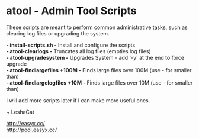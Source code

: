 # atool - Admin Tool Scripts

These scripts are meant to perform common administrative tasks, such as clearing log files or upgrading the system.

**- install-scripts.sh -** Install and configure the scripts<br />
**- atool-clearlogs -** Truncates all log files (empties log files)<br />
**- atool-upgradesystem -** Upgrades System - add '-y' at the end to force upgrade<br />
**- atool-findlargefiles +100M -** Finds large files over 100M (use - for smaller than)<br />
**- atool-findlargelogfiles +10M -** Finds large files over 10M (use - for smaller than)<br />

I will add more scripts later if I can make more useful ones.

~ LeshaCat<br />

http://easyx.cc/<br />
http://pool.easyx.cc/<br />
